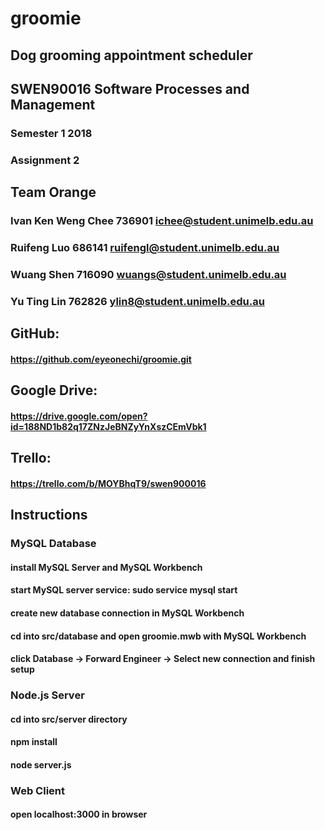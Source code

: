 # groomie
## Dog grooming appointment scheduler

## SWEN90016 Software Processes and Management
### Semester 1 2018
### Assignment 2

## Team Orange
### Ivan Ken Weng Chee  736901  ichee@student.unimelb.edu.au
### Ruifeng Luo         686141  ruifengl@student.unimelb.edu.au
### Wuang Shen          716090  wuangs@student.unimelb.edu.au
### Yu Ting Lin         762826  ylin8@student.unimelb.edu.au

## GitHub:
#### https://github.com/eyeonechi/groomie.git

## Google Drive:
#### https://drive.google.com/open?id=188ND1b82q17ZNzJeBNZyYnXszCEmVbk1

## Trello:
#### https://trello.com/b/MOYBhqT9/swen900016

## Instructions
### MySQL Database
#### install MySQL Server and MySQL Workbench
#### start MySQL server service: sudo service mysql start
#### create new database connection in MySQL Workbench
#### cd into src/database and open groomie.mwb with MySQL Workbench
#### click Database -> Forward Engineer -> Select new connection and finish setup

### Node.js Server
#### cd into src/server directory
#### npm install
#### node server.js

### Web Client
#### open localhost:3000 in browser
